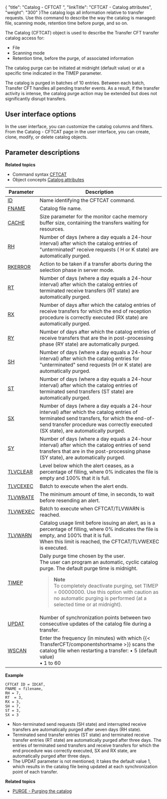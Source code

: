 {
    "title": "Catalog - CFTCAT ",
    "linkTitle": "CFTCAT - Catalog attributes",
    "weight": "300"
}The catalog logs all information relative to transfer requests. Use this command to describe the way the catalog is
managed: file, scanning mode, retention time before purge, and so on.

<span id="About_the_CFTCAT_Command"></span>The Catalog (CFTCAT) object is used to describe
the Transfer CFT transfer catalog access for:

- File
- Scanning mode
- Retention time,
    before the purge, of associated information

The catalog purge can be initiated at midnight (default value) or at
a specific time indicated in the TIMEP parameter.

The catalog is purged in batches of 10 entries. Between each batch, Transfer CFT handles all pending transfer events. As a result, if the transfer
activity is intense, the catalog purge action may be extended but does
not significantly disrupt transfers.

## User interface options

In the user interface, you can customize the catalog columns and filters. From the Catalog - CFTCAT page in the user interface, you can create, clone, modify, or delete catalog objects.

## Parameter descriptions

**Related
topics**

- Command syntax
    [CFTCAT](../../../command_summary#CFTCAT)
- Object concepts
    [Catalog attributes](../../../../admin_intro/admin_config_commands/catalog_parameter_concepts)


| Parameter  | Description  |
| --- | --- |
| <a href="../../../command_summary/parameter_intro/id">ID</a>  | Name identifying the CFTCAT command. |
| <a href="../../../command_summary/parameter_intro/fname">FNAME</a> | Catalog file name. |
| <a href="../../../command_summary/parameter_intro/cache">CACHE</a>  | Size parameter for the monitor cache memory buffer size, containing the transfers waiting for resources. |
| <a href="../../../command_summary/parameter_intro/rh">RH</a> | Number of days (where a day equals a 24-hour interval) after which the catalog entries of "unterminated" receive requests ( H or K state) are automatically purged. |
| <a href="../../../command_summary/parameter_intro/rkerror">RKERROR</a> | Action to be taken if a transfer aborts during the selection phase in server mode. |
| <a href="../../../command_summary/parameter_intro/rt">RT</a>  | Number of days (where a day equals a 24-hour interval) after which the catalog entries of terminated receive transfers (RT state) are automatically purged. |
| <a href="../../../command_summary/parameter_intro/rx">RX</a>  | Number of days after which the catalog entries of receive transfers for which the end of reception procedure is correctly executed (RX state) are automatically purged. |
| <a href="">RY</a>  | Number of days after which the catalog entries of receive transfers that are the in post-processing phase (RY state) are automatically purged.  |
| <a href="../../../command_summary/parameter_intro/sh">SH</a>  | Number of days (where a day equals a 24-hour interval) after which the catalog entries for "unterminated" send requests (H or K state) are automatically purged. |
| <a href="../../../command_summary/parameter_intro/st">ST</a>  | Number of days (where a day equals a 24-hour interval) after which the catalog entries of terminated send transfers (ST state) are automatically purged. |
| <a href="../../../command_summary/parameter_intro/sx">SX</a> | Number of days (where a day equals a 24-hour interval) after which the catalog entries of terminated send transfers, for which the end-of-send transfer procedure was correctly executed (SX state), are automatically purged. |
| <a href="">SY</a>  | Number of days (where a day equals a 24-hour interval) after which the catalog entries of send transfers that are in the post-processing phase (SY state), are automatically purged.  |
| <a href="../../../command_summary/parameter_intro/tlvclear">TLVCLEAR</a> | Level below which the alert ceases, as a percentage of filling, where 0% indicates the file is empty and 100% that it is full. |
| <a href="../../../command_summary/parameter_intro/tlvcexec">TLVCEXEC</a> | Batch to execute when the alert ends. |
| <a href="../../../command_summary/parameter_intro/tlvwrate">TLVWRATE</a> | The minimum amount of time, in seconds, to wait before resending an alert. |
| <a href="../../../command_summary/parameter_intro/tlvwexec">TLVWEXEC</a> | Batch to execute when CFTCAT/TLVWARN is reached. |
| <a href="../../../command_summary/parameter_intro/tlvwarn">TLVWARN</a> | Catalog usage limit before issuing an alert, as is a percentage of filling, where 0% indicates the file is empty, and 100% that it is full.<br/> When this limit is reached, the CFTCAT/TLVWEXEC is executed. |
| <a href="../../../command_summary/parameter_intro/timep">TIMEP</a>  | Daily purge time chosen by the user.<br/> The user can program an automatic, cyclic catalog purge. The default purge time is midnight.<br/> <blockquote> **Note**<br/> To completely deactivate purging, set TIMEP = 00000000. Use this option with caution as no automatic purging is performed (at a selected time or at midnight).<br/> </blockquote>  |
| <a href="../../../command_summary/parameter_intro/updat">UPDAT</a>  | Number of synchronization points between two consecutive updates of the catalog file during a transfer. |
| <a href="../../../command_summary/parameter_intro/wscan">WSCAN</a>  | Enter the frequency (in minutes) with which {{< TransferCFT/componentshortname  >}} scans the catalog file when restarting a transfer: • 5 (default value)<br/> • 1 to 60 |


**Example**
```
CFTCAT ID = IDCAT,
FNAME = filename,
RH = 7,
RT  = 3,
RX = 3,
SH = 7,
ST = 3,
SX = 3
```

- Non-terminated send requests (SH state) and interrupted receive
    transfers are automatically purged after seven days (RH state).
- Terminated send transfer entries (ST state) and terminated receive
    transfer entries (RT state) are automatically purged after three days.
    The entries of terminated send transfers and receive transfers for which
    the end procedure was correctly executed, SX and RX state, are automatically
    purged after three days.
- The UPDAT parameter is not mentioned; it takes the default value
    1, which results in the catalog file being updated at each synchronization
    point of each transfer.

**Related topics**

- [PURGE - Purging the catalog](../../../../admin_intro/admin_commands_intro/purge_catalog)
